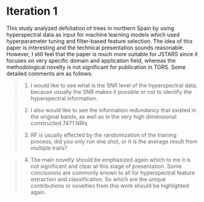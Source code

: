 # Iteration 1

This study analyzed defoliation of trees in northern Spain by using hyperspectral data as input for machine learning models which used hyperparameter tuning and filter-based feature selection.
The idea of this paper is interesting and the technical presentation sounds reasonable.
However, I still feel that the paper is much more suitable for JSTARS since it focuses on very specific domain and application field, whereas the methodological novelty is not significant for publication in TGRS.
Some detailed comments are as follows:

> 1. I would like to see what is the SNR level of the hyperspectral data, because usually the SNR makes it possible or not to identify the hyperspectral information.

> 2. I also would like to see the information redundancy that existed in the original bands, as well as in the very high dimensional constructed 7471 NRIs.

> 3. RF is usually effected by the randomization of the training process, did you only run one shot, or it is the average result from multiple trails?

> 4. The main novelty should be emphasized again which to me it is not significant and clear at this stage of presentation. Some conclusions are commonly known to all for hyperspectral feature extraction and classification. So which are the unique contributions or novelties from this work should be highlighted again.
